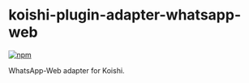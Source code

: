 # koishi-plugin-adapter-whatsapp-web

[![npm](https://img.shields.io/npm/v/koishi-plugin-adapter-whatsapp-web?style=flat-square)](https://www.npmjs.com/package/koishi-plugin-adapter-whatsapp-web)

WhatsApp-Web adapter for Koishi.
